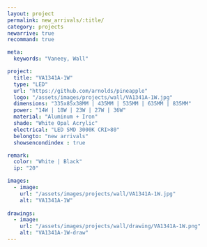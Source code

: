 ```yaml
---
layout: project
permalink: new_arrivals/:title/
category: projects
newarrive: true
recommand: true

meta:
  keywords: "Vaneey, Wall"

project:
  title: "VA1341A-1W"
  type: "LED"
  url: "https://github.com/arnolds/pineapple"
  logo: "/assets/images/projects/wall/VA1341A-1W.jpg"
  dimensions: "335x85x38MM | 435MM | 535MM | 635MM | 835MM"
  power: "14W | 18W | 23W | 27W | 36W"
  material: "Aluminum + Iron"
  shade: "White Opal Acrylic"
  electrical: "LED SMD 3000K CRI>80"
  belongto: "new arrivals"
  showsencondindex : true

remark:
  color: "White | Black"
  ip: "20"

images:
  - image:
    url: "/assets/images/projects/wall/VA1341A-1W.jpg"
    alt: "VA1341A-1W"
    
drawings:
  - image:
    url: "/assets/images/projects/wall/drawing/VA1341A-1W.png"
    alt: "VA1341A-1W-draw"
---
```

